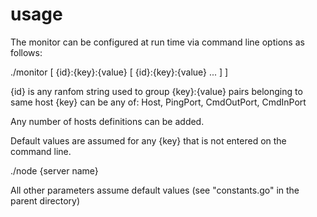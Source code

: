 # usage

The monitor can be configured at run time via command line options as follows:

./monitor [ {id}:{key}:{value} [ {id}:{key}:{value} ... ] ]

{id} is any ranfom string used to group {key}:{value} pairs belonging to same host
{key} can be any of: Host, PingPort, CmdOutPort, CmdInPort

Any number of hosts definitions can be added.

Default values are assumed for any {key} that is not entered on the command line. 

./node {server name} 

All other parameters assume default values (see "constants.go" in the parent directory)
